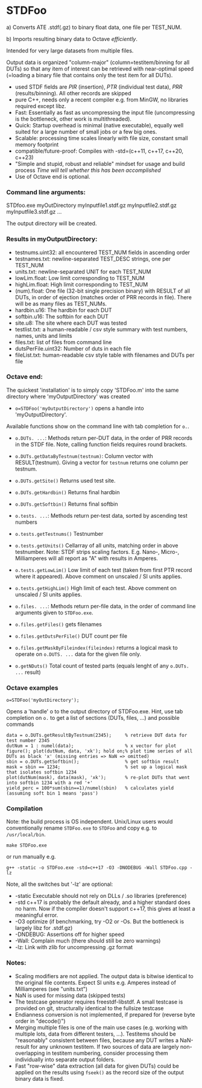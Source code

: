 # STDFoo
a) Converts ATE .stdf(.gz) to binary float data, one file per TEST_NUM.

b) Imports resulting binary data to Octave _efficiently_.

Intended for very large datasets from multiple files. 

Output data is organized "column-major" (column=testitem/binning for all DUTs) so that any item of interest can be retrieved with near-optimal speed (=loading a binary file that contains only the test item for all DUTs).

* used STDF fields are *PIR* (insertion), *PTR* (individual test data), *PRR* (results/binning). All other records are skipped
* pure C++, needs only a recent compiler e.g. from MinGW, no libraries required except libz. 
* Fast: Essentially as fast as uncompressing the input file (uncompressing is the bottleneck, other work is multithreaded).
* Quick: Startup overhead is minimal (native executable), equally well suited for a large number of small jobs or a few big ones. 
* Scalable: processing time scales linearly with file size, constant small memory footprint
* compatible/future-proof: Compiles with -std=(c++11, c++17, c++20, c++23)
* "Simple and stupid, robust and reliable" mindset for usage and build process 
_Time will tell whether this has been accomplished_
* Use of Octave end is optional.

### Command line arguments: 
STDfoo.exe myOutDirectory myInputfile1.stdf.gz myInputfile2.stdf.gz myInputfile3.stdf.gz ...
	
The output directory will be created.

### Results in myOutputDirectory:
* testnums.uint32: all encountered TEST_NUM fields in ascending order
* testnames.txt: newline-separated TEST_DESC strings, one per TEST_NUM
* units.txt: newline-separated UNIT for each TEST_NUM
* lowLim.float: Low limit corresponding to TEST_NUM 
* highLim.float: High limit corresponding to TEST_NUM
* (num).float: One file (32-bit single precision binary) with RESULT of all DUTs, in order of ejection (matches order of PRR records in file). There will be as many files as TEST_NUMs.
* hardbin.u16: The hardbin for each DUT
* softbin.u16: The softbin for each DUT
* site.u8: The site where each DUT was tested
* testlist.txt: a human-readable / csv style summary with test numbers, names, units and limits
* files.txt: list of files from command line
* dutsPerFile.uint32: Number of duts in each file
* fileList.txt: human-readable csv style table with filenames and DUTs per file

### Octave end:
The quickest 'installation' is to simply copy 'STDFoo.m' into the same directory where 'myOutputDirectory' was created
* `o=STDFoo('myOutputDirectory')` opens a handle into 'myOutputDirectory'. 

Available functions show on the command line with tab completion for `o.`.

* `o.DUTs. ...`: Methods return per-DUT data, in the order of PRR records in the STDF file. Note, calling function fields requires round brackets.
* `o.DUTs.getDataByTestnum(testnum)`: Column vector with RESULT(testnum). Giving a vector for `testnum` returns one column per testnum.
* `o.DUTs.getSite()` Returns used test site.
* `o.DUTs.getHardbin()` Returns final hardbin
* `o.DUTs.getSoftbin()` Returns final softbin

* `o.tests. ...`: Methods return per-test data, sorted by ascending test numbers
* `o.tests.getTestnums()` Testnumber
* `o.tests.getUnits()` Cellarray of all units, matching order in above testnumber. Note: STDF strips scaling factors. E.g. Nano-, Micro-, Milliamperes will all report as "A" with results in Amperes.
* `o.tests.getLowLim()` Low limit of each test (taken from first PTR record where it appeared). Above comment on unscaled / SI units applies.
* `o.tests.getHighLim()` High limit of each test.  Above comment on unscaled / SI units applies.

* `o.files. ...`: Methods return per-file data, in the order of command line arguments given to `STDFoo.exe`.
* `o.files.getFiles()` gets filenames
* `o.files.getDutsPerFile()` DUT count per file
* `o.files.getMaskByFileindex(fileindex)` returns a logical mask to operate on `o.DUTS. ...` data for the given file only.

* `o.getNDuts()` Total count of tested parts (equals lenght of any `o.DUTs. ...` result)

### Octave examples
```
o=STDFoo('myOutDirectory');
```
Opens a 'handle' o to the output directory of STDFoo.exe. Hint, use tab completion on `o.` to get a list of sections (DUTs, files, ...) and possible commands
```
data = o.DUTs.getResultByTestnum(2345);     % retrieve DUT data for test number 2345
dutNum = 1 : numel(data);                   % x vector for plot
figure(); plot(dutNum, data, 'xk'); hold on;% plot time series of all DUTs as black 'x' (missing entries => NaN => omitted)
sbin = o.DUTs.getSoftbin();                 % get softbin result
mask = sbin == 1234;                        % set up a logical mask that isolates softbin 1234
plot(dutNum(mask), data(mask), 'xk');       % re-plot DUTs that went into softbin 1234 with a red '+'
yield_perc = 100*sum(sbin==1)/numel(sbin)   % calculates yield (assuming soft bin 1 means 'pass')
```

### Compilation
Note: the build process is OS independent. Unix/Linux users would conventionally rename `STDFoo.exe` to `STDFoo` and copy e.g. to `/usr/local/bin`.
```
make STDFoo.exe
```
or run manually e.g.
```
g++ -static -o STDFoo.exe -std=c++17 -O3 -DNODEBUG -Wall STDFoo.cpp -lz
```
Note, all the switches but '-lz' are optional:
* -static Executable should not rely on DLLs / .so libraries (preference)
* -std c++17 is probably the default already, and a higher standard does no harm. Now if the compiler doesn't support c++17, this gives at least a meaningful error.
* -O3 optimize (if benchmarking, try -O2 or -Os. But the bottleneck is largely libz for .stdf.gz)
* -DNDEBUG: Assertions off for higher speed
* -Wall: Complain much (there should still be zero warnings)
* -lz: Link with zlib for uncompressing .gz format

### Notes: 
- Scaling modifiers are not applied. The output data is bitwise identical to the original file contents. Expect SI units e.g. Amperes instead of Milliamperes (see "units.txt")
- NaN is used for missing data (skipped tests)
- The testcase generator requires freestdf-libstdf. A small testcase is provided on git, structurally identical to the fullsize testcase
- Endianness conversion is not implemented, if prepared for (reverse byte order in "decode()")
- Merging multiple files is one of the main use cases (e.g. working with multiple lots, data from different testers, ...). 
Testitems should be "reasonably" consistent between files, because any DUT writes a NaN-result for any unknown testitem. 
If two sources of data are largely non-overlapping in testitem numbering, consider processing them individually into separate output folders.
- Fast "row-wise" data extraction (all data for given DUTs) could be applied on the results using `fseek()` as the record size of the output binary data is fixed.